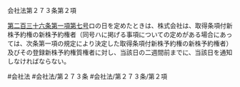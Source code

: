 会社法第２７３条第２項

[第二百三十六条第一項第七号](会社法＿＿＿＿第２３６条第１項第７号)ロの日を定めたときは、株式会社は、取得条項付新株予約権の新株予約権者（同号ハに掲げる事項についての定めがある場合にあっては、次条第一項の規定により決定した取得条項付新株予約権の新株予約権者）及びその登録新株予約権質権者に対し、当該日の二週間前までに、当該日を通知しなければならない。

#会社法
#会社法/第２７３条
#会社法/第２７３条/第２項
